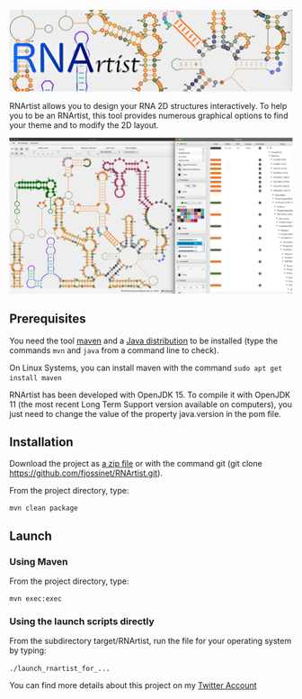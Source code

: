 ![logo](media/logo.png)

RNArtist allows you to design your RNA 2D structures interactively. To help you to be an RNArtist, this tool provides numerous graphical options to find your theme and to modify the 2D layout.

![Screen Capture](media/Capture%20d’écran%202020-12-27%20à%2020.48.24.png)

## Prerequisites

You need the tool [maven](https://maven.apache.org) and a [Java distribution](https://www.oracle.com/java/technologies/javase-downloads.html) to be installed (type the commands ```mvn``` and ```java``` from a command line to check). 

On Linux Systems, you can install maven with the command ``sudo apt get install maven``

RNArtist has been developed with OpenJDK 15. To compile it with OpenJDK 11 (the most recent Long Term Support version available on computers), you just need to change the value of the property java.version in the pom file.

## Installation

Download the project as [a zip file](https://github.com/fjossinet/RNArtist/archive/master.zip) or with the command git (git clone https://github.com/fjossinet/RNArtist.git).

From the project directory, type: 

```
mvn clean package
```

## Launch

### Using Maven

From the project directory, type:

```
mvn exec:exec
```

### Using the launch scripts directly

From the subdirectory target/RNArtist, run the file for your operating system by typing: 

```./launch_rnartist_for_...```

You can find more details about this project on my [Twitter Account](https://twitter.com/rnartist_app)
